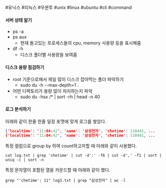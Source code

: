 #유닉스 #리눅스 #우분투 #unix #linux #ubuntu #cli #command

#### 서버 상태 알기

- ps -a
- ps aux
	- 현재 돌고있는 프로세스들의 cpu, memory 사용량 등을 표시해줌
- df -h
	- 디스크 폴더별 사용량을 보여줌

#### 디스크 용량 점검하기

- root 기준으로해서 제일 많이 디스크 잡아먹는 폴더 파악하기
	- sudo du -h --max-depth=1 .
- 어떤 디렉토리가 용량 많이 차지하는지 파악
	- sudo du -hsx /* | sort -rh | head -n 40

#### 로그 분석하기

아래와 같이 한줄 한줄 일정 포맷에 맞게 로그를 쌓았다.

```json
{'localtime': '11:04:42', 'name': '삼성전자', 'chetime': 110441, ...
{'localtime': '11:04:42', 'name': '삼성전자', 'chetime': 110441, ...
```

특정 컬럼으로 group by 하여 count하고자할 때 아래와 같이 사용했다.

`cat log.txt | grep 'chetime' | cut -d':' -f6 | cut -d',' -f1 | sort | uniq -c | sort -n`

특정 문자열이 포함된 열을 카운드할 때 아래와 같이 했다.

`grep "'chetime': 11" log3.txt | grep "삼성전자" | wc -l`


